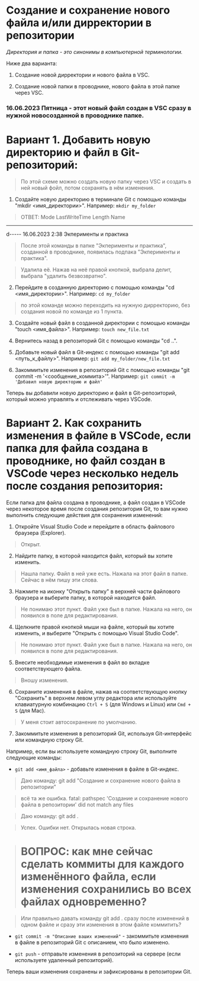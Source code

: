 # Создание и сохранение нового файла и/или дирректории в репозитории

*Директория и папка - это синонимы в компьютерной терминологии.*

Ниже два варианта:

1. Создание новой дирректории и нового файла в VSC.

2. Создание новой папки в проводнике, нового файла в этой папке через VSC.

### 16.06.2023 Пятница - этот новый файл создан в VSC сразу в нужной новосозданной в проводнике папке. 

# Вариант 1. Добавить новую директорию и файл в Git-репозиторий:

> По этой схеме можно создать новую папку через VSC и создать в ней новый фойл, потом сохранять в нём изменения.

1. Создайте новую директорию в терминале Git с помощью команды "mkdir <имя_директории>". Например: `mkdir my_folder`

> ОТВЕТ: Mode                 LastWriteTime         Length Name
----                 -------------         ------ ----
d-----        16.06.2023      2:38                Экперименты и практика

> После этой команды в папке "Экперименты и практика", созданной в проводнике, появилась подпака "Экперименты и практика".

> Удалила её. Нажав на неё правой кнопкой, выбрала делит, выбрала "удалить безвозвратно".

2. Перейдите в созданную директорию с помощью команды "cd <имя_директории>". Например: `cd my_folder`

> по этой команде можно переходить на нужную дирректорию, без создания новой по команде из 1 пункта.

3. Создайте новый файл в созданной директории с помощью команды "touch <имя_файла>". Например: `touch new_file.txt`

4. Вернитесь назад в репозиторий Git с помощью команды "cd ..".

5. Добавьте новый файл в Git-индекс с помощью команды "git add <путь_к_файлу>". Например: `git add my_folder/new_file.txt`

6. Закоммитьте изменения в репозиторий Git с помощью команды "git commit -m '<сообщение_коммита>'". Например: `git commit -m 'Добавил новую директорию и файл'`

Теперь вы добавили новую директорию и файл в Git-репозиторий, который можно управлять и отслеживать через VSCode.

# Вариант 2. Как сохранить изменения в файле в VSCode, если папка для файла создана в проводнике, но файл создан в VSCode через несколько недель после создания репозитория:

Если папка для файла создана в проводнике, а файл создан в VSCode через некоторое время после создания репозитория Git, то вам нужно выполнить следующие действия для сохранения изменений:

1. Откройте Visual Studio Code и перейдите в область файлового браузера (Explorer).

> Открыт.

2. Найдите папку, в которой находится файл, который вы хотите изменить.

> Нашла папку. Файл в ней уже есть. Нажала на этот файл в папке. Сейчас в нём пишу эти слова.

3. Нажмите на иконку "Открыть папку" в верхней части файлового браузера и выберите папку, в которой находится файл.

> Не понимаю этот пункт. Файл уже был в папке. Нажала на него, он появился в поле для редактирования.

4. Щелкните правой кнопкой мыши на файле, который вы хотите изменить, и выберите "Открыть с помощью Visual Studio Code".

> Не понимаю этот пункт. Файл уже был в папке. Нажала на него, он появился в поле для редактирования.

5. Внесите необходимые изменения в файл во вкладке соответствующего файла.

> Вношу изменения.

6. Сохраните изменения в файле, нажав на соответствующую кнопку "Сохранить" в верхнем левом углу редактора или используйте клавиатурную комбинацию `Ctrl + S` (для Windows и Linux) или `Cmd + S` (для Mac).

> У меня стоит автосохранение по умолчанию.

7. Закоммитьте изменения в репозиторий Git, используя Git-интерфейс или командную строку Git.

Например, если вы используете командную строку Git, выполните следующие команды:

- `git add <имя_файла>` - добавьте изменения в файле в Git-индекс.

> Даю команду: git add "Создание и сохранение нового файла в репозитории"

> всё та же ошибка. fatal: pathspec 'Создание и сохранение нового файла в репозитории' did not match any files

> Даю команду: git add .

> Успех. Ошибки нет. Открылась новая строка.

># ВОПРОС: как мне сейчас сделать коммиты для каждого изменённого файла, если изменения сохранились во всех файлах одновременно?

> Или правильно давать команду git add . сразу после изменений в одном файле и сразу эти изменения в этом файле коммитить?

- `git commit -m "Описание ваших изменений"` - закоммитьте изменения в файле в репозиторий Git с описанием, что было изменено.

- `git push` - отправьте изменения в репозиторий на сервере (если используете удаленный репозиторий).

Теперь ваши изменения сохранены и зафиксированы в репозитории Git.


